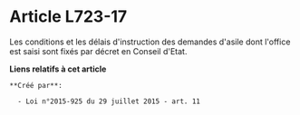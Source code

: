 # Article L723-17

Les conditions et les délais d'instruction des demandes d'asile dont l'office est saisi sont fixés par décret en Conseil
d'Etat.

**Liens relatifs à cet article**

	**Créé par**:

	  - Loi n°2015-925 du 29 juillet 2015 - art. 11
